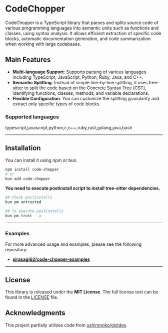 # CodeChopper

CodeChopper is a TypeScript library that parses and splits source code of various programming languages into semantic units such as functions and classes, using syntax analysis. It allows efficient extraction of specific code blocks, automatic documentation generation, and code summarization when working with large codebases.

## Main Features

* **Multi-language Support**: Supports parsing of various languages including TypeScript, JavaScript, Python, Ruby, Java, and C++. 
* **Semantic Splitting**: Instead of simple line-by-line splitting, it uses tree-sitter to split the code based on the Concrete Syntax Tree (CST), identifying functions, classes, methods, and variable declarations. 
* **Flexible Configuration**: You can customize the splitting granularity and extract only specific types of code blocks.

### Supported languages
typescript,javascript,python,c,c++,ruby,rust,golang,java,bash

-----

## Installation

You can install it using npm or bun.

```bash
npm install code-chopper
# or
bun add code-chopper
```

**You need to execute postinstall script to install tree-sitter dependencies.**

```bash
## Check postinstalls
bun pm untrusted

## To execute postinstalls
bun pm trust --a
```
-----


### Examples

For more advanced usage and examples, please see the following repository:

* **[sirasagi62/code-chopper-examples](https://github.com/sirasagi62/code-chopper-examples)**

----
## License

This library is released under the **MIT License**. The full license text can be found in the [LICENSE](./LICENSE) file.

## Acknowledgments

This project partially utilizes code from [ushironoko/gistdex](https://github.com/ushironoko/gistdex).
